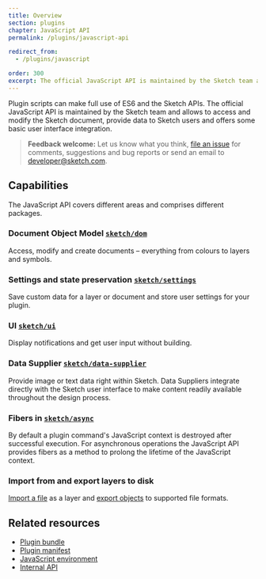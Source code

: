 ```yaml
---
title: Overview
section: plugins
chapter: JavaScript API
permalink: /plugins/javascript-api

redirect_from:
  - /plugins/javascript

order: 300
excerpt: The official JavaScript API is maintained by the Sketch team and allows to access and modify the Sketch document, provide data to Sketch users and offers some basic user interface integration
---
```


Plugin scripts can make full use of ES6 and the Sketch APIs. The official JavaScript API is maintained by the Sketch team and allows to access and modify the Sketch document, provide data to Sketch users and offers some basic user interface integration.

> **Feedback welcome:** Let us know what you think, [file an issue](https://github.com/BohemianCoding/SketchAPI/issues) for comments, suggestions and bug reports or send an email to [developer@sketch.com](mailto:developer@sketch.com).

## Capabilities

The JavaScript API covers different areas and comprises different packages.

### Document Object Model [`sketch/dom`](/reference/api/#sketch-components)

Access, modify and create documents – everything from colours to layers and symbols.

### Settings and state preservation [`sketch/settings`](/reference/api/#settings)

Save custom data for a layer or document and store user settings for your plugin.

### UI [`sketch/ui`](/reference/api/#ui)

Display notifications and get user input without building.

### Data Supplier [`sketch/data-supplier`](/reference/api/#data-supplier)

Provide image or text data right within Sketch. Data Suppliers integrate directly with the Sketch user interface to make content readily available throughout the design process.

### Fibers in [`sketch/async`](/reference/api/#async)

By default a plugin command's JavaScript context is destroyed after successful execution. For asynchronous operations the JavaScript API provides fibers as a method to prolong the lifetime of the JavaScript context.

### Import from and export layers to disk

[Import a file](/reference/api/#import) as a layer and [export objects](/reference/api/#export) to supported file formats.

## Related resources

- [Plugin bundle](/plugins/plugin-bundle)
- [Plugin manifest](/plugins/plugin-manifest)
- [JavaScript environment](/plugins/javascript-environment)
- [Internal API](/plugins/internal-api)
